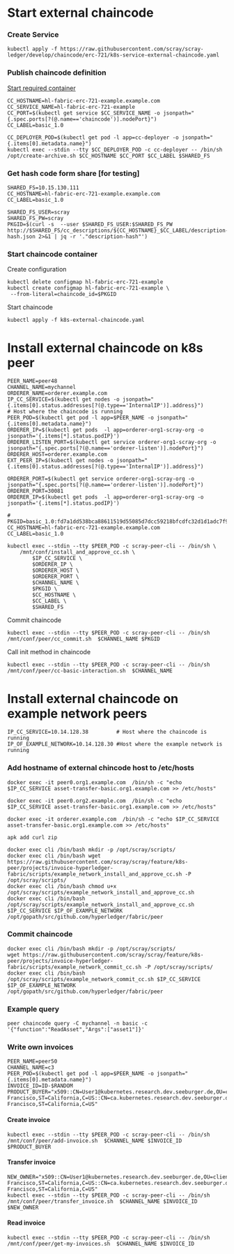 # Start external chaincode 
### Create Service
```
kubectl apply -f https://raw.githubusercontent.com/scray/scray-ledger/develop/chaincode/erc-721/k8s-service-external-chaincode.yaml
```

### Publish chaincode definition
[Start required container](../tools/hlf-chaincode-definition-creator/README.md#start-container)

```
CC_HOSTNAME=hl-fabric-erc-721-example.example.com
CC_SERVICE_NAME=hl-fabric-erc-721-example
CC_PORT=$(kubectl get service $CC_SERVICE_NAME -o jsonpath="{.spec.ports[?(@.name=='chaincode')].nodePort}")
CC_LABEL=basic_1.0

CC_DEPLOYER_POD=$(kubectl get pod -l app=cc-deployer -o jsonpath="{.items[0].metadata.name}")
kubectl exec --stdin --tty $CC_DEPLOYER_POD -c cc-deployer -- /bin/sh /opt/create-archive.sh $CC_HOSTNAME $CC_PORT $CC_LABEL $SHARED_FS
```


### Get hash code form share [for testing]
```
SHARED_FS=10.15.130.111
CC_HOSTNAME=hl-fabric-erc-721-example.example.com
CC_LABEL=basic_1.0

SHARED_FS_USER=scray
SHARED_FS_PW=scray
PKGID=$(curl -s  --user $SHARED_FS_USER:$SHARED_FS_PW http://$SHARED_FS/cc_descriptions/${CC_HOSTNAME}_$CC_LABEL/description-hash.json 2>&1 | jq -r '."description-hash"')
```

### Start chaincode container
Create configuration 
```
kubectl delete configmap hl-fabric-erc-721-example
kubectl create configmap hl-fabric-erc-721-example \
 --from-literal=chaincode_id=$PKGID
```

Start chaincode
```
kubectl apply -f k8s-external-chaincode.yaml
```

# Install external chaincode on k8s peer
```
PEER_NAME=peer48
CHANNEL_NAME=mychannel
ORDERER_NAME=orderer.example.com
IP_CC_SERVICE=$(kubectl get nodes -o jsonpath="{.items[0].status.addresses[?(@.type=='InternalIP')].address}")         # Host where the chaincode is running
PEER_POD=$(kubectl get pod -l app=$PEER_NAME -o jsonpath="{.items[0].metadata.name}")
ORDERER_IP=$(kubectl get pods  -l app=orderer-org1-scray-org -o jsonpath='{.items[*].status.podIP}')
ORDERER_LISTEN_PORT=$(kubectl get service orderer-org1-scray-org -o jsonpath="{.spec.ports[?(@.name=='orderer-listen')].nodePort}")
ORDERER_HOST=orderer.example.com
EXT_PEER_IP=$(kubectl get nodes -o jsonpath="{.items[0].status.addresses[?(@.type=='InternalIP')].address}") 
```



```
ORDERER_PORT=$(kubectl get service orderer-org1-scray-org -o jsonpath="{.spec.ports[?(@.name=='orderer-listen')].nodePort}")
ORDERER_PORT=30081
ORDERER_IP=$(kubectl get pods  -l app=orderer-org1-scray-org -o jsonpath='{.items[*].status.podIP}')

# PKGID=basic_1.0:fd7a1dd538bca88611519d55085d7dcc59218bfcdfc32d1d1adc7f9359e69240
CC_HOSTNAME=hl-fabric-erc-721-example.example.com
CC_LABEL=basic_1.0

kubectl exec --stdin --tty $PEER_POD -c scray-peer-cli -- /bin/sh \
    /mnt/conf/install_and_approve_cc.sh \
        $IP_CC_SERVICE \
        $ORDERER_IP \
        $ORDERER_HOST \
        $ORDERER_PORT \
        $CHANNEL_NAME \
        $PKGID \
        $CC_HOSTNAME \
        $CC_LABEL \
        $SHARED_FS
```


Commit chaincode
```
kubectl exec --stdin --tty $PEER_POD -c scray-peer-cli -- /bin/sh /mnt/conf/peer/cc_commit.sh  $CHANNEL_NAME $PKGID
```

Call init method in chaincode
```
kubectl exec --stdin --tty $PEER_POD -c scray-peer-cli -- /bin/sh /mnt/conf/peer/cc-basic-interaction.sh  $CHANNEL_NAME
```

# Install external chaincode on example network peers 
```
IP_CC_SERVICE=10.14.128.38         # Host where the chaincode is running
IP_OF_EXAMPLE_NETWORK=10.14.128.30 #Host where the example network is running
```


### Add hostname of external chincode host to /etc/hosts
```docker exec -it peer0.org1.example.com  /bin/sh -c "echo $IP_CC_SERVICE asset-transfer-basic.org1.example.com >> /etc/hosts"```  

```docker exec -it peer0.org2.example.com  /bin/sh -c "echo $IP_CC_SERVICE asset-transfer-basic.org1.example.com >> /etc/hosts"``` 

```docker exec -it orderer.example.com  /bin/sh -c "echo $IP_CC_SERVICE asset-transfer-basic.org1.example.com >> /etc/hosts"```

```
apk add curl zip

docker exec cli /bin/bash mkdir -p /opt/scray/scripts/
docker exec cli /bin/bash wget https://raw.githubusercontent.com/scray/scray/feature/k8s-peer/projects/invoice-hyperledger-fabric/scripts/example_network_install_and_approve_cc.sh -P /opt/scray/scripts/
docker exec cli /bin/bash chmod u+x  /opt/scray/scripts/example_network_install_and_approve_cc.sh 
docker exec cli /bin/bash /opt/scray/scripts/example_network_install_and_approve_cc.sh $IP_CC_SERVICE $IP_OF_EXAMPLE_NETWORK /opt/gopath/src/github.com/hyperledger/fabric/peer
```
### Commit chaincode
```
docker exec cli /bin/bash mkdir -p /opt/scray/scripts/
wget https://raw.githubusercontent.com/scray/scray/feature/k8s-peer/projects/invoice-hyperledger-fabric/scripts/example_network_commit_cc.sh -P /opt/scray/scripts/
docker exec cli /bin/bash /opt/scray/scripts/example_network_commit_cc.sh $IP_CC_SERVICE $IP_OF_EXAMPLE_NETWORK /opt/gopath/src/github.com/hyperledger/fabric/peer
```

### Example query
```peer chaincode query -C mychannel -n basic -c '{"function":"ReadAsset","Args":["asset1"]}'```


### Write own invoices
```
PEER_NAME=peer50
CHANNEL_NAME=c3
PEER_POD=$(kubectl get pod -l app=$PEER_NAME -o jsonpath="{.items[0].metadata.name}")
INVOICE_ID=ID-$RANDOM
PRODUCT_BUYER="x509::CN=User1@kubernetes.research.dev.seeburger.de,OU=client,L=San Francisco,ST=California,C=US::CN=ca.kubernetes.research.dev.seeburger.de,O=kubernetes.research.dev.seeburger.de,L=San Francisco,ST=California,C=US"
```
#### Create invoice
```
kubectl exec --stdin --tty $PEER_POD -c scray-peer-cli -- /bin/sh /mnt/conf/peer/add-invoice.sh  $CHANNEL_NAME $INVOICE_ID $PRODUCT_BUYER
```

#### Transfer invoice
```
NEW_OWNER="x509::CN=User1@kubernetes.research.dev.seeburger.de,OU=client,L=San Francisco,ST=California,C=US::CN=ca.kubernetes.research.dev.seeburger.de,O=kubernetes.research.dev.seeburger.de,L=San Francisco,ST=California,C=US"
kubectl exec --stdin --tty $PEER_POD -c scray-peer-cli -- /bin/sh /mnt/conf/peer/transfer_invoice.sh  $CHANNEL_NAME $INVOICE_ID $NEW_OWNER
```

#### Read invoice
```
kubectl exec --stdin --tty $PEER_POD -c scray-peer-cli -- /bin/sh /mnt/conf/peer/get-my-invoices.sh  $CHANNEL_NAME $INVOICE_ID
```
